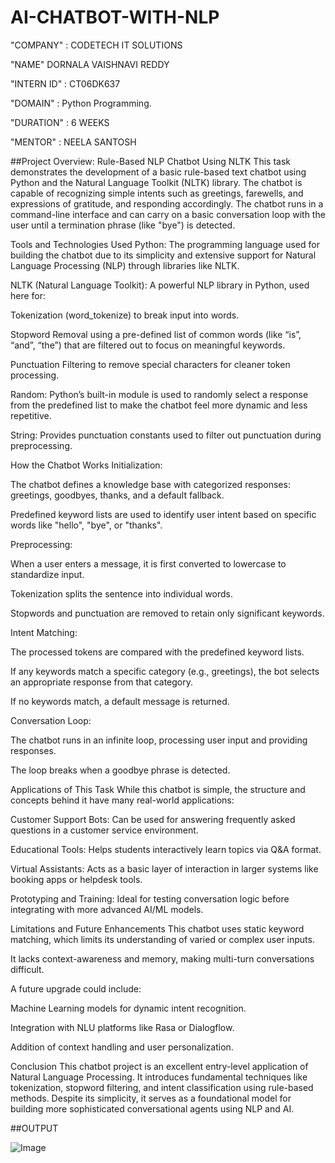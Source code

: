 # AI-CHATBOT-WITH-NLP

"COMPANY" : CODETECH IT SOLUTIONS

"NAME" DORNALA VAISHNAVI REDDY

"INTERN ID" : CT06DK637

"DOMAIN" : Python Programming.

"DURATION" : 6 WEEKS

"MENTOR" : NEELA SANTOSH

##Project Overview: Rule-Based NLP Chatbot Using NLTK
This task demonstrates the development of a basic rule-based text chatbot using Python and the Natural Language Toolkit (NLTK) library. The chatbot is capable of recognizing simple intents such as greetings, farewells, and expressions of gratitude, and responding accordingly. The chatbot runs in a command-line interface and can carry on a basic conversation loop with the user until a termination phrase (like "bye") is detected.

Tools and Technologies Used
Python: The programming language used for building the chatbot due to its simplicity and extensive support for Natural Language Processing (NLP) through libraries like NLTK.

NLTK (Natural Language Toolkit): A powerful NLP library in Python, used here for:

Tokenization (word_tokenize) to break input into words.

Stopword Removal using a pre-defined list of common words (like “is”, “and”, “the”) that are filtered out to focus on meaningful keywords.

Punctuation Filtering to remove special characters for cleaner token processing.

Random: Python’s built-in module is used to randomly select a response from the predefined list to make the chatbot feel more dynamic and less repetitive.

String: Provides punctuation constants used to filter out punctuation during preprocessing.

How the Chatbot Works
Initialization:

The chatbot defines a knowledge base with categorized responses: greetings, goodbyes, thanks, and a default fallback.

Predefined keyword lists are used to identify user intent based on specific words like "hello", "bye", or "thanks".

Preprocessing:

When a user enters a message, it is first converted to lowercase to standardize input.

Tokenization splits the sentence into individual words.

Stopwords and punctuation are removed to retain only significant keywords.

Intent Matching:

The processed tokens are compared with the predefined keyword lists.

If any keywords match a specific category (e.g., greetings), the bot selects an appropriate response from that category.

If no keywords match, a default message is returned.

Conversation Loop:

The chatbot runs in an infinite loop, processing user input and providing responses.

The loop breaks when a goodbye phrase is detected.

Applications of This Task
While this chatbot is simple, the structure and concepts behind it have many real-world applications:

Customer Support Bots: Can be used for answering frequently asked questions in a customer service environment.

Educational Tools: Helps students interactively learn topics via Q&A format.

Virtual Assistants: Acts as a basic layer of interaction in larger systems like booking apps or helpdesk tools.

Prototyping and Training: Ideal for testing conversation logic before integrating with more advanced AI/ML models.

Limitations and Future Enhancements
This chatbot uses static keyword matching, which limits its understanding of varied or complex user inputs.

It lacks context-awareness and memory, making multi-turn conversations difficult.

A future upgrade could include:

Machine Learning models for dynamic intent recognition.

Integration with NLU platforms like Rasa or Dialogflow.

Addition of context handling and user personalization.

Conclusion
This chatbot project is an excellent entry-level application of Natural Language Processing. It introduces fundamental techniques like tokenization, stopword filtering, and intent classification using rule-based methods. Despite its simplicity, it serves as a foundational model for building more sophisticated conversational agents using NLP and AI.

##OUTPUT

![Image](https://github.com/user-attachments/assets/97a61205-8d54-4bf3-b85b-afec58c976f4)
